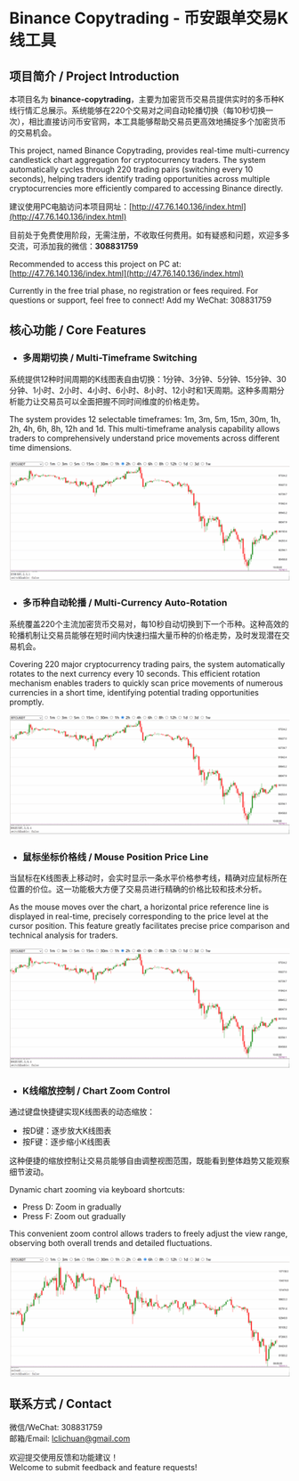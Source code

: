 # Binance Copytrading - 币安跟单交易K线工具

## 项目简介 / Project Introduction

本项目名为 **binance-copytrading**，主要为加密货币交易员提供实时的多币种K线行情汇总展示。系统能够在220个交易对之间自动轮播切换（每10秒切换一次），相比直接访问币安官网，本工具能够帮助交易员更高效地捕捉多个加密货币的交易机会。

This project, named Binance Copytrading, provides real-time multi-currency candlestick chart aggregation for cryptocurrency traders. The system automatically cycles through 220 trading pairs (switching every 10 seconds), helping traders identify trading opportunities across multiple cryptocurrencies more efficiently compared to accessing Binance directly.

建议使用PC电脑访问本项目网址：[http://47.76.140.136/index.html](http://47.76.140.136/index.html)

目前处于免费使用阶段，无需注册，不收取任何费用。如有疑惑和问题，欢迎多多交流，可添加我的微信：**308831759**

Recommended to access this project on PC at: [http://47.76.140.136/index.html](http://47.76.140.136/index.html)

Currently in the free trial phase, no registration or fees required. For questions or support, feel free to connect! Add my WeChat: 308831759

## 核心功能 / Core Features
- ### 多周期切换 / Multi-Timeframe Switching

系统提供12种时间周期的K线图表自由切换：1分钟、3分钟、5分钟、15分钟、30分钟、1小时、2小时、4小时、6小时、8小时、12小时和1天周期。这种多周期分析能力让交易员可以全面把握不同时间维度的价格走势。

The system provides 12 selectable timeframes: 1m, 3m, 5m, 15m, 30m, 1h, 2h, 4h, 6h, 8h, 12h and 1d. This multi-timeframe analysis capability allows traders to comprehensively understand price movements across different time dimensions.

![Period Switching](2.gif)

- ### 多币种自动轮播 / Multi-Currency Auto-Rotation

系统覆盖220个主流加密货币交易对，每10秒自动切换到下一个币种。这种高效的轮播机制让交易员能够在短时间内快速扫描大量币种的价格走势，及时发现潜在交易机会。

Covering 220 major cryptocurrency trading pairs, the system automatically rotates to the next currency every 10 seconds. This efficient rotation mechanism enables traders to quickly scan price movements of numerous currencies in a short time, identifying potential trading opportunities promptly.

![Multi-Currency Switching](1.gif)

- ### 鼠标坐标价格线 / Mouse Position Price Line

当鼠标在K线图表上移动时，会实时显示一条水平价格参考线，精确对应鼠标所在位置的价位。这一功能极大方便了交易员进行精确的价格比较和技术分析。

As the mouse moves over the chart, a horizontal price reference line is displayed in real-time, precisely corresponding to the price level at the cursor position. This feature greatly facilitates precise price comparison and technical analysis for traders.

![Price Line](1.gif)

- ### K线缩放控制 / Chart Zoom Control

通过键盘快捷键实现K线图表的动态缩放：
- 按D键：逐步放大K线图表
- 按F键：逐步缩小K线图表

这种便捷的缩放控制让交易员能够自由调整视图范围，既能看到整体趋势又能观察细节波动。

Dynamic chart zooming via keyboard shortcuts:
- Press D: Zoom in gradually
- Press F: Zoom out gradually

This convenient zoom control allows traders to freely adjust the view range, observing both overall trends and detailed fluctuations.

![Zoom Control](3.gif)

## 联系方式 / Contact

微信/WeChat: 308831759  
邮箱/Email: lclichuan@gmail.com  

欢迎提交使用反馈和功能建议！  
Welcome to submit feedback and feature requests!

